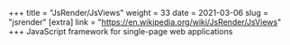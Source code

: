 +++
title = "JsRender/JsViews"
weight = 33
date = 2021-03-06
slug = "jsrender"
[extra]
link = "https://en.wikipedia.org/wiki/JsRender/JsViews"
+++
JavaScript framework for single-page web applications

